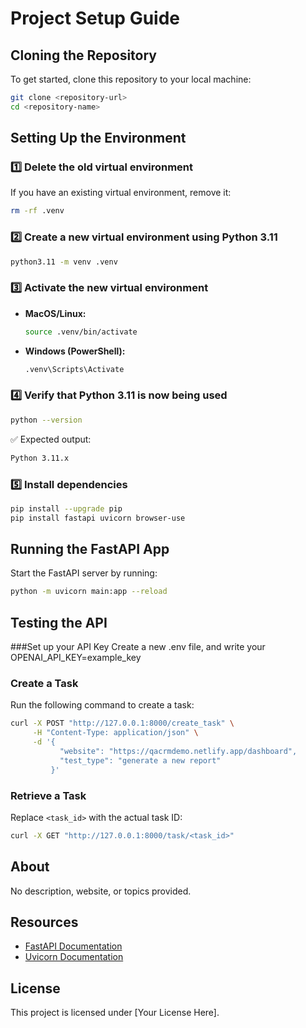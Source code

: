 # Project Setup Guide

## Cloning the Repository
To get started, clone this repository to your local machine:
```sh
git clone <repository-url>
cd <repository-name>
```

## Setting Up the Environment

### 1️⃣ Delete the old virtual environment
If you have an existing virtual environment, remove it:
```sh
rm -rf .venv
```

### 2️⃣ Create a new virtual environment using Python 3.11
```sh
python3.11 -m venv .venv
```

### 3️⃣ Activate the new virtual environment
- **MacOS/Linux:**
  ```sh
  source .venv/bin/activate
  ```
- **Windows (PowerShell):**
  ```sh
  .venv\Scripts\Activate
  ```

### 4️⃣ Verify that Python 3.11 is now being used
```sh
python --version
```
✅ Expected output:
```sh
Python 3.11.x
```

### 5️⃣ Install dependencies
```sh
pip install --upgrade pip
pip install fastapi uvicorn browser-use
```

## Running the FastAPI App
Start the FastAPI server by running:
```sh
python -m uvicorn main:app --reload
```

## Testing the API
###Set up your API Key
Create a new .env file, and write your OPENAI_API_KEY=example_key
### Create a Task
Run the following command to create a task:
```sh
curl -X POST "http://127.0.0.1:8000/create_task" \
     -H "Content-Type: application/json" \
     -d '{
           "website": "https://qacrmdemo.netlify.app/dashboard",
           "test_type": "generate a new report"
         }'
```

### Retrieve a Task
Replace `<task_id>` with the actual task ID:
```sh
curl -X GET "http://127.0.0.1:8000/task/<task_id>"
```

## About
No description, website, or topics provided.

## Resources
- [FastAPI Documentation](https://fastapi.tiangolo.com/)
- [Uvicorn Documentation](https://www.uvicorn.org/)

## License
This project is licensed under [Your License Here].

